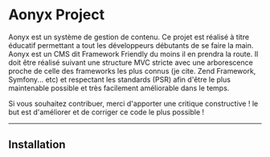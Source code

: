 Aonyx Project
============

Aonyx est un système de gestion de contenu. Ce projet est réalisé à titre éducatif permettant a tout les développeurs débutants de se faire la main. Aonyx est un CMS dit Framework Friendly du moins il en prendra la route. Il doit être réalisé suivant une structure MVC stricte avec une arborescence proche de celle des frameworks les plus connus (je cite. Zend Framework, Symfony... etc) et respectant les standards (PSR) afin d'être le plus maintenable possible et très facilement améliorable dans le temps.

Si vous souhaitez contribuer, merci d'apporter une critique constructive ! le but est d'améliorer et de corriger ce code le plus possible !

----------


Installation
-------------
